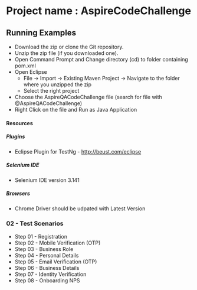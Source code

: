 # Project name : AspireCodeChallenge
## Running Examples
- Download the zip or clone the Git repository.
- Unzip the zip file (if you downloaded one).
- Open Command Prompt and Change directory (cd) to folder containing pom.xml
- Open Eclipse 
   - File -> Import -> Existing Maven Project -> Navigate to the folder where you unzipped the zip
   - Select the right project
- Choose the AspireQACodeChallenge file (search for file with @AspireQACodeChallenge)
- Right Click on the file and Run as Java Application

#### Resources

##### Plugins
- Eclipse Plugin for TestNg - http://beust.com/eclipse

##### Selenium IDE
- Selenium IDE version 3.141

##### Browsers
- Chrome Driver should be udpated with Latest Version

### 02 - Test Scenarios

 - Step 01 - Registration
 - Step 02 - Mobile Verification (OTP)
 - Step 03 - Business Role
 - Step 04 - Personal Details
 - Step 05 - Email Verification (OTP)
 - Step 06 - Business Details
 - Step 07 - Identity Verification 
 - Step 08 - Onboarding NPS 
 
